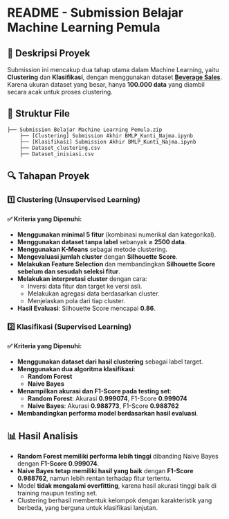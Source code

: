 # README - Submission Belajar Machine Learning Pemula

## 📌 Deskripsi Proyek
Submission ini mencakup dua tahap utama dalam Machine Learning, yaitu **Clustering** dan **Klasifikasi**, dengan menggunakan dataset **[Beverage Sales](https://www.kaggle.com/datasets/sebastianwillmann/beverage-sales)**. Karena ukuran dataset yang besar, hanya **100.000 data** yang diambil secara acak untuk proses clustering.

## 📂 Struktur File
```
├── Submission Belajar Machine Learning Pemula.zip
    ├── [Clustering] Submission Akhir BMLP_Kunti_Najma.ipynb
    ├── [Klasifikasi] Submission Akhir BMLP_Kunti_Najma.ipynb
    ├── Dataset_clustering.csv
    ├── Dataset_inisiasi.csv
```

## 🔍 Tahapan Proyek

### 1️⃣ Clustering (Unsupervised Learning)
#### ✅ Kriteria yang Dipenuhi:
- **Menggunakan minimal 5 fitur** (kombinasi numerikal dan kategorikal).
- **Menggunakan dataset tanpa label** sebanyak **≥ 2500 data**.
- **Menggunakan K-Means** sebagai metode clustering.
- **Mengevaluasi jumlah cluster** dengan **Silhouette Score**.
- **Melakukan Feature Selection** dan membandingkan **Silhouette Score sebelum dan sesudah seleksi fitur**.
- **Melakukan interpretasi cluster** dengan cara:
  - Inversi data fitur dan target ke versi asli.
  - Melakukan agregasi data berdasarkan cluster.
  - Menjelaskan pola dari tiap cluster.
- **Hasil Evaluasi**: Silhouette Score mencapai **0.86**.

### 2️⃣ Klasifikasi (Supervised Learning)
#### ✅ Kriteria yang Dipenuhi:
- **Menggunakan dataset dari hasil clustering** sebagai label target.
- **Menggunakan dua algoritma klasifikasi**:
  - **Random Forest**
  - **Naive Bayes**
- **Menampilkan akurasi dan F1-Score pada testing set**:
  - **Random Forest**: Akurasi **0.999074**, F1-Score **0.999074**
  - **Naive Bayes**: Akurasi **0.988773**, F1-Score **0.988762**
- **Membandingkan performa model berdasarkan hasil evaluasi**.

## 📊 Hasil Analisis
- **Random Forest memiliki performa lebih tinggi** dibanding Naive Bayes dengan **F1-Score 0.999074**.
- **Naive Bayes tetap memiliki hasil yang baik** dengan **F1-Score 0.988762**, namun lebih rentan terhadap fitur tertentu.
- Model **tidak mengalami overfitting**, karena hasil akurasi tinggi baik di training maupun testing set.
- Clustering berhasil membentuk kelompok dengan karakteristik yang berbeda, yang berguna untuk klasifikasi lanjutan.